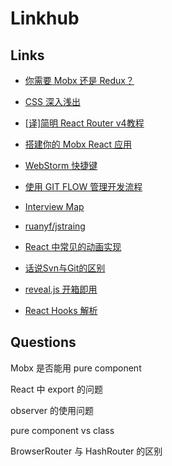# Linkhub

## Links

- [你需要 Mobx 还是 Redux？](http://blog.codingplayboy.com/2018/02/11/mobx-vs-redux/)

- [CSS 深入浅出
](https://xiedaimala.com/courses/003b1951-22af-4821-ad80-d2880c0074eb#/common)

- [[译]简明 React Router v4教程](https://juejin.im/post/5a7e9ee7f265da4e7832949c)

- [搭建你的 Mobx React 应用](https://github.com/iuap-design/blog/issues/203)

- [WebStorm 快捷键](https://www.jianshu.com/p/3254f3f77760)

- [使用 GIT FLOW 管理开发流程](http://stormzhang.com/git/2014/01/29/git-flow/)

- [Interview Map](https://yuchengkai.cn/docs/zh/frontend/)

- [ruanyf/jstraing](https://github.com/ruanyf/jstraining/blob/master/docs/react.md)

- [React 中常见的动画实现](https://tech.youzan.com/react-animations/)

- [话说Svn与Git的区别](https://www.jianshu.com/p/bfec042349ca)

- [reveal.js 开箱即用](https://github.com/dong4j/revealjs_md)

- [React Hooks 解析](https://juejin.im/post/5be3ea136fb9a049f9121014)

## Questions

Mobx 是否能用 pure component

React 中 export 的问题

observer 的使用问题

pure component vs class 

BrowserRouter 与 HashRouter 的区别

